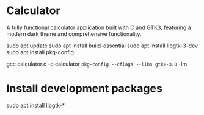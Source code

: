 # Calculator
A fully functional calculator application built with C and GTK3, featuring a modern dark theme and comprehensive functionality.

sudo apt update
sudo apt install build-essential
sudo apt install libgtk-3-dev
sudo apt install pkg-config

gcc calculator.c -o calculator `pkg-config --cflags --libs gtk+-3.0` -lm

# Install development packages
sudo apt install libgtk-*

